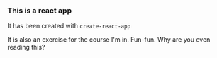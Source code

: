 ### This is a react app 

It has been created with `create-react-app`

It is also an exercise for the course I'm in. Fun-fun. Why are you even reading this?


